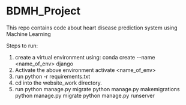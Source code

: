# BDMH_Project
This repo contains code about heart disease prediction system using Machine Learning

Steps to run:
1. create a virtual environment using:
             conda create --name <name_of_env> django
2. Activate the above environment
              activate <name_of_env>
3. run 
     python -r requirements.txt
4. cd into the website_work directory.
5. run
      python manage.py migrate
      python manage.py makemigrations
      python manage.py migrate
      python manage.py runserver
